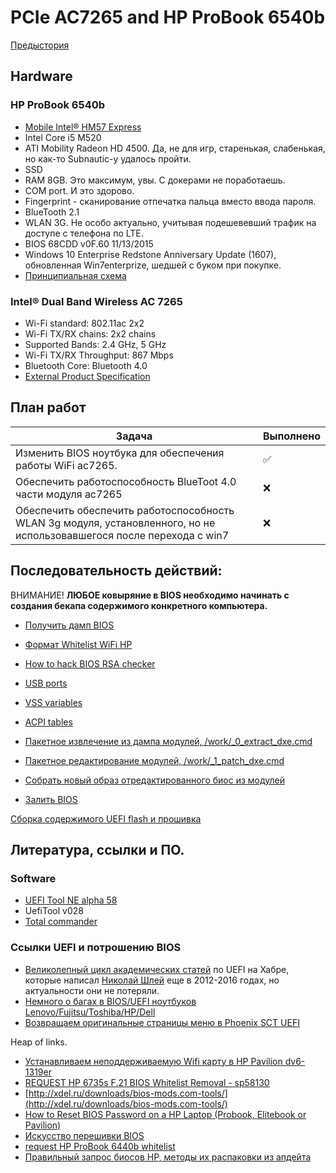 # PCIe AC7265 and HP ProBook 6540b

[Предыстория](prestory.md)

## Hardware

### HP ProBook 6540b

- [Mobile Intel® HM57 Express](doc/HW/5-chipset-3400-chipset-datasheet.pdf)
- Intel Core i5 M520
- ATI Mobility Radeon HD 4500. Да, не для игр, старенькая, слабенькая, но как-то Subnautic-у удалось пройти. 
- SSD
- RAM 8GB. Это максимум, увы. С докерами не поработаешь.
- COM port. И это здорово.
- Fingerprint - сканирование отпечатка пальца вместо ввода пароля.
- BlueTooth 2.1
- WLAN 3G. Не особо актуально, учитывая подешевевший трафик на доступе с телефона по LTE.
- BIOS 68CDD v0F.60 11/13/2015
- Windows 10 Enterprise Redstone Anniversary Update (1607), обновленная Win7enterprize, шедшей с буком при покупке.
- [Принципиальная схема](doc/HW/HP%20ELITEBOOK%206440b%206540b%20(Compal%20LA-4891P%20KELL00%20-%20DIOR%20DISCRETE%20)%20laptop%20schematics.pdf)


### Intel® Dual Band Wireless AC 7265 

- Wi-Fi standard: 802.11ac 2x2 
- Wi-Fi TX/RX chains: 2x2 chains 
- Supported Bands: 2.4 GHz, 5 GHz 
- Wi-Fi TX/RX Throughput: 867 Mbps 
- Bluetooth Core: Bluetooth 4.0 
- [External Product Specification](doc/HW/7265NGW-UserMan-2421860.pdf)


## План работ

| Задача | Выполнено          |
| ------- | ------------------ |
| Изменить BIOS ноутбука для обеспечения работы WiFi ac7265.  | :white_check_mark:  |
| Обеспечить работоспособность BlueToot 4.0 части модуля ac7265  |      :x:          |
| Обеспечить обеспечить работоспособность WLAN 3g модуля, установленного, но не использовавшегося после перехода с win7 | :x: |




## Последовательность действий:

ВНИМАНИЕ! **ЛЮБОЕ ковыряние в BIOS необходимо начинать с создания бекапа содержимого конкретного компьютера.**


- [Получить дамп BIOS](get_bios_dump.md)
- [Формат Whitelist WiFi HP](whitelist_hp6540b.md)
- [How to hack BIOS RSA checker](hack_rsa.md)
- [USB ports]()
- [VSS variables](VSS_variables.md)
- [ACPI tables](acpi_in_BIOS.md)

- [Пакетное извлечение из дампа модулей, /work/_0_extract_dxe.cmd](save_bios_modules.md)
- [Пакетное редактирование модулей, /work/_1_patch_dxe.cmd](edit_bios_dump.md)

- [Собрать новый образ отредактированного биос из модулей]()
- [Залить BIOS]()

[Сборка содержимого UEFI flash и прошивка](build_bios_dump.md)



## Литература, ссылки и ПО.

### Software

- [UEFI Tool NE alpha 58](https://github.com/LongSoft/UEFITool/releases/tag/A58)
- UefiTool v028
- [Total commander](https://www.ghisler.com/)




### Ссылки UEFI и потрошению BIOS

- [Великолепный цикл академических статей](https://habr.com/ru/users/coderush/posts/page2/) по UEFI на Хабре, которые написал [Николай Шлей](https://habr.com/ru/users/CodeRush/) еще в 2012-2016 годах, но актуальности они не потеряли.
- [Немного о багах в BIOS/UEFI ноутбуков Lenovo/Fujitsu/Toshiba/HP/Dell](https://habr.com/ru/company/aladdinrd/blog/332908/)
- [Возвращаем оригинальные страницы меню в Phoenix SCT UEFI](https://habr.com/ru/post/250611/)

Heap of links.
- [Устанавливаем неподдерживаемую Wifi карту в HP Pavilion dv6-1319er](https://habr.com/ru/post/108820/)
- [ REQUEST HP 6735s F.21 BIOS Whitelist Removal - sp58130](https://www.bios-mods.com/forum/Thread-REQUEST-HP-6735s-F-21-BIOS-Whitelist-Removal-sp58130?page=2)
- [http://xdel.ru/downloads/bios-mods.com-tools/](http://xdel.ru/downloads/bios-mods.com-tools/)
- [How to Reset BIOS Password on a HP Laptop (Probook, Elitebook or Pavilion)](https://www.repairwin.com/how-to-reset-bios-password-hp-probook-elitebook-pavilion-laptop/#method-3)
- [Искусство перешивки BIOS](http://www.rom.by/Iskusstvo_pereshivki_BIOS)
- [request HP ProBook 6440b whitelist](https://www.bios-mods.com/forum/Thread-request-HP-ProBook-6440b-whitelist?page=3)
- [Правильный запрос биосов НР, методы их распаковки из апдейта](https://ascnb1.ru/forma1/viewtopic.php?f=387&t=96778)


